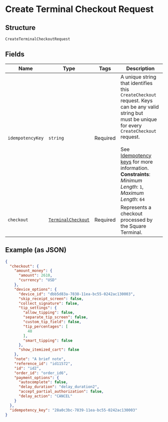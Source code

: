 
# Create Terminal Checkout Request

## Structure

`CreateTerminalCheckoutRequest`

## Fields

| Name | Type | Tags | Description |
|  --- | --- | --- | --- |
| `idempotencyKey` | `string` | Required | A unique string that identifies this `CreateCheckout` request. Keys can be any valid string but<br/>must be unique for every `CreateCheckout` request.<br/><br/>See [Idempotency keys](https://developer.squareup.com/docs/build-basics/common-api-patterns/idempotency) for more information.<br/>**Constraints**: *Minimum Length*: `1`, *Maximum Length*: `64` |
| `checkout` | [`TerminalCheckout`](../models/terminal-checkout.md) | Required | Represents a checkout processed by the Square Terminal. |

## Example (as JSON)

```json
{
  "checkout": {
    "amount_money": {
      "amount": 2610,
      "currency": "USD"
    },
    "device_options": {
      "device_id": "dbb5d83a-7838-11ea-bc55-0242ac130003",
      "skip_receipt_screen": false,
      "collect_signature": false,
      "tip_settings": {
        "allow_tipping": false,
        "separate_tip_screen": false,
        "custom_tip_field": false,
        "tip_percentages": [
          48
        ],
        "smart_tipping": false
      },
      "show_itemized_cart": false
    },
    "note": "A brief note",
    "reference_id": "id11572",
    "id": "id2",
    "order_id": "order_id6",
    "payment_options": {
      "autocomplete": false,
      "delay_duration": "delay_duration2",
      "accept_partial_authorization": false,
      "delay_action": "CANCEL"
    }
  },
  "idempotency_key": "28a0c3bc-7839-11ea-bc55-0242ac130003"
}
```

